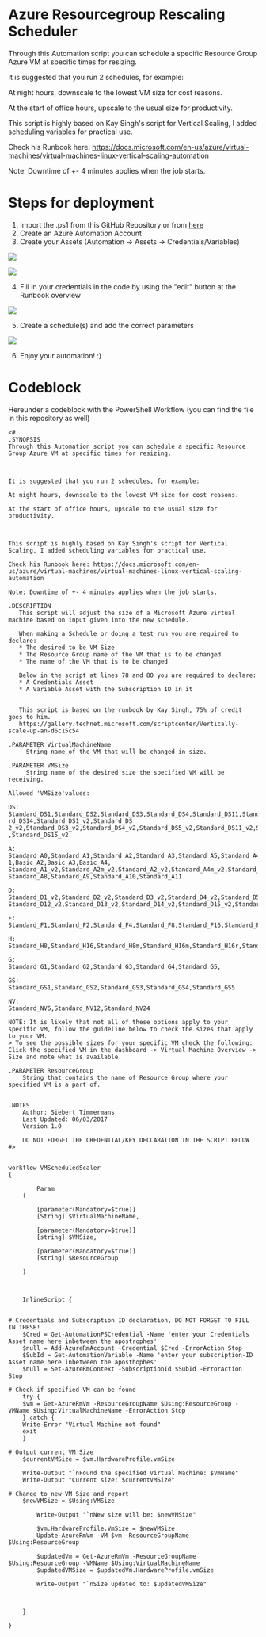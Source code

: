 # Azure Resourcegroup Rescaling Scheduler

Through this Automation script you can schedule a specific Resource Group Azure VM at specific times for resizing.



It is suggested that you run 2 schedules, for example:

At night hours, downscale to the lowest VM size for cost reasons.

At the start of office hours, upscale to the usual size for productivity.



This script is highly based on Kay Singh's script for Vertical Scaling, I added scheduling variables for practical use.

Check his Runbook here: https://docs.microsoft.com/en-us/azure/virtual-machines/virtual-machines-linux-vertical-scaling-automation

Note: Downtime of +- 4 minutes applies when the job starts.

# Steps for deployment

1. Import the .ps1 from this GitHub Repository or from [here](https://gallery.technet.microsoft.com/scriptcenter/Scheduled-VM-Resizes-with-2d74c45b?redir=0)
2. Create an Azure Automation Account
3. Create your Assets (Automation -> Assets -> Credentials/Variables)

![](https://i.gyazo.com/4408fbc846c0cfcdddf35df68e9f7aee.png)

![](https://i.gyazo.com/c255842c4a2ca85ece941e56eb48bff8.png)

4. Fill in your credentials in the code by using the "edit" button at the Runbook overview

![](https://i.gyazo.com/622e0138f0f9bbfaf05ad26954cf4338.png)

5. Create a schedule(s) and add the correct parameters

![](https://i.gyazo.com/a75ddf1cf0c02f75c26214d4d6496ede.png)

6. Enjoy your automation! :)

# Codeblock

Hereunder a codeblock with the PowerShell Workflow (you can find the file in this repository as well)

```
<#
.SYNOPSIS
Through this Automation script you can schedule a specific Resource Group Azure VM at specific times for resizing.



It is suggested that you run 2 schedules, for example:

At night hours, downscale to the lowest VM size for cost reasons.

At the start of office hours, upscale to the usual size for productivity.



This script is highly based on Kay Singh's script for Vertical Scaling, I added scheduling variables for practical use.

Check his Runbook here: https://docs.microsoft.com/en-us/azure/virtual-machines/virtual-machines-linux-vertical-scaling-automation

Note: Downtime of +- 4 minutes applies when the job starts.

.DESCRIPTION
   This script will adjust the size of a Microsoft Azure virtual machine based on input given into the new schedule.

   When making a Schedule or doing a test run you are required to declare:
   * The desired to be VM Size
   * The Resource Group name of the VM that is to be changed
   * The name of the VM that is to be changed

   Below in the script at lines 78 and 80 you are required to declare:
   * A Credentials Asset
   * A Variable Asset with the Subscription ID in it


   This script is based on the runbook by Kay Singh, 75% of credit goes to him.
   https://gallery.technet.microsoft.com/scriptcenter/Vertically-scale-up-an-d6c15c54

.PARAMETER VirtualMachineName
     String name of the VM that will be changed in size.

.PARAMETER VMSize
     String name of the desired size the specified VM will be receiving.

Allowed 'VMSize'values:

DS:
Standard_DS1,Standard_DS2,Standard_DS3,Standard_DS4,Standard_DS11,Standard_DS12,Standard_DS13,Standa
rd_DS14,Standard_DS1_v2,Standard_DS
2_v2,Standard_DS3_v2,Standard_DS4_v2,Standard_DS5_v2,Standard_DS11_v2,Standard_DS12_v2,Standard_DS13_v2,Standard_DS14_v2
,Standard_DS15_v2

A:
Standard_A0,Standard_A1,Standard_A2,Standard_A3,Standard_A5,Standard_A4,Standard_A6,Standard_A7,Basic_A0,Basic_A
1,Basic_A2,Basic_A3,Basic_A4, Standard_A1_v2,Standard_A2m_v2,Standard_A2_v2,Standard_A4m_v2,Standard_A4_v2,Standard_A8m_v2,Standard_A8_v2,
Standard_A8,Standard_A9,Standard_A10,Standard_A11

D:
Standard_D1_v2,Standard_D2_v2,Standard_D3_v2,Standard_D4_v2,Standard_D5_v2,Standard_D11_v2,
Standard_D12_v2,Standard_D13_v2,Standard_D14_v2,Standard_D15_v2,Standard_D1,Standard_D2,Standard_D3,Standard_D4,Standard_D11,Standard_D12,Standard_D13,Standard_D14

F:
Standard_F1,Standard_F2,Standard_F4,Standard_F8,Standard_F16,Standard_F1s,Standard_F2s,Standard_F4s,Standard_F8s,Standard_F16s

H:
Standard_H8,Standard_H16,Standard_H8m,Standard_H16m,Standard_H16r,Standard_H16mr

G:
Standard_G1,Standard_G2,Standard_G3,Standard_G4,Standard_G5,

GS:
Standard_GS1,Standard_GS2,Standard_GS3,Standard_GS4,Standard_GS5

NV:
Standard_NV6,Standard_NV12,Standard_NV24

NOTE: It is likely that not all of these options apply to your specific VM, follow the guideline below to check the sizes that apply to your VM.
> To see the possible sizes for your specific VM check the following: Click the specified VM in the dashboard -> Virtual Machine Overview -> Size and note what is available

.PARAMETER ResourceGroup
    String that contains the name of Resource Group where your specified VM is a part of.


.NOTES
    Author: Siebert Timmermans
    Last Updated: 06/03/2017
    Version 1.0

    DO NOT FORGET THE CREDENTIAL/KEY DECLARATION IN THE SCRIPT BELOW
#>


workflow VMScheduledScaler
{

        Param
    (

        [parameter(Mandatory=$true)]
        [String] $VirtualMachineName,

        [parameter(Mandatory=$true)]
        [string] $VMSize,

        [parameter(Mandatory=$true)]
        [string] $ResourceGroup

    )



    InlineScript {


# Credentials and Subscription ID declaration, DO NOT FORGET TO FILL IN THESE!
    $Cred = Get-AutomationPSCredential -Name 'enter your Credentials Asset name here inbetween the apostrophes'
    $null = Add-AzureRmAccount -Credential $Cred -ErrorAction Stop
    $SubId = Get-AutomationVariable -Name 'enter your subscription-ID Asset name here inbetween the aposthophes'
    $null = Set-AzureRmContext -SubscriptionId $SubId -ErrorAction Stop

# Check if specified VM can be found
    try {
    $vm = Get-AzureRmVm -ResourceGroupName $Using:ResourceGroup -VMName $Using:VirtualMachineName -ErrorAction Stop
    } catch {
    Write-Error "Virtual Machine not found"
    exit
    }

# Output current VM Size
    $currentVMSize = $vm.HardwareProfile.vmSize

    Write-Output "`nFound the specified Virtual Machine: $VmName"
    Write-Output "Current size: $currentVMSize"

# Change to new VM Size and report
    $newVMSize = $Using:VMSize

        Write-Output "`nNew size will be: $newVMSize"

        $vm.HardwareProfile.VmSize = $newVMSize
        Update-AzureRmVm -VM $vm -ResourceGroupName $Using:ResourceGroup

        $updatedVm = Get-AzureRmVm -ResourceGroupName $Using:ResourceGroup -VMName $Using:VirtualMachineName
        $updatedVMSize = $updatedVm.HardwareProfile.vmSize

        Write-Output "`nSize updated to: $updatedVMSize"



    }

}
```
